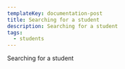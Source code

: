 ```yaml
---
templateKey: documentation-post
title: Searching for a student
description: Searching for a student
tags:
  - students
---
```

Searching for a student
